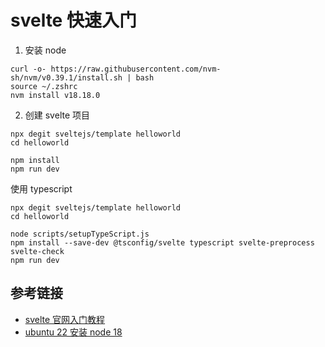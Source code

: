# svelte 快速入门

1. 安装 node

```shell
curl -o- https://raw.githubusercontent.com/nvm-sh/nvm/v0.39.1/install.sh | bash
source ~/.zshrc
nvm install v18.18.0
```

2. 创建 svelte 项目

```shell
npx degit sveltejs/template helloworld
cd helloworld

npm install
npm run dev
```

使用 typescript

```shell
npx degit sveltejs/template helloworld
cd helloworld

node scripts/setupTypeScript.js
npm install --save-dev @tsconfig/svelte typescript svelte-preprocess svelte-check
npm run dev
```

## 参考链接

- [svelte 官网入门教程](https://www.svelte.cn/blog/the-easiest-way-to-get-started)
- [ubuntu 22 安装 node 18](https://www.digitalocean.com/community/tutorials/how-to-install-node-js-on-ubuntu-22-04)
